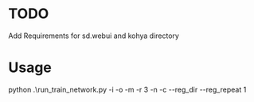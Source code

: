 # TODO 

Add Requirements for sd.webui and kohya directory

# Usage

python .\run_train_network.py -i <input-image-directory> -o <output-name> -m <name-of-model> -r 3 -n <activation-word> -c <classname> --reg_dir <regularization-directory> --reg_repeat 1

